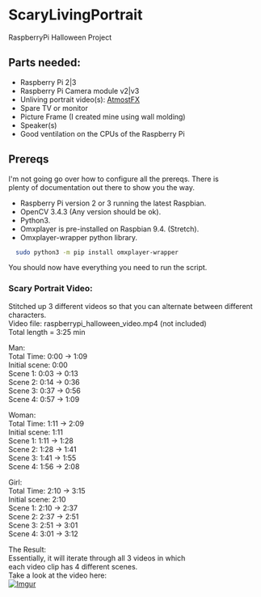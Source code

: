 # ScaryLivingPortrait
RaspberryPi Halloween Project<br/>

## Parts needed:
- Raspberry Pi 2|3<br/>
- Raspberry Pi Camera module v2|v3<br/>
- Unliving portrait video(s): [AtmostFX](https://atmosfx.com/collections/halloween/products/unliving-portraits)<br/>
- Spare TV or monitor<br/>
- Picture Frame (I created mine using wall molding)<br/>
- Speaker(s)<br/>
- Good ventilation on the CPUs of the Raspberry Pi<br/>

## Prereqs
I'm not going go over how to configure all the prereqs. There is<br/>
plenty of documentation out there to show you the way.<br/>
- Raspberry Pi version 2 or 3 running the latest Raspbian.<br/>
- OpenCV 3.4.3 (Any version should be ok).<br/>
- Python3.<br/>
- Omxplayer is pre-installed on Raspbian 9.4. (Stretch).<br/>
- Omxplayer-wrapper python library.<br/>
```bash
  sudo python3 -m pip install omxplayer-wrapper
```
<!-- TODO Insert Link for tutorial -->

You should now have everything you need to run the script.<br/>

### Scary Portrait Video:
Stitched up 3 different videos so that you can alternate between different<br/>
characters.<br/>
Video file: raspberrypi_halloween_video.mp4 (not included)<br/>
Total length = 3:25 min<br/>

Man:<br/>
Total Time: 0:00 -> 1:09<br/>
Initial scene: 0:00<br/>
Scene 1: 0:03 -> 0:13<br/>
Scene 2: 0:14 -> 0:36<br/>
Scene 3: 0:37 -> 0:56<br/>
Scene 4: 0:57 -> 1:09<br/>

Woman:<br/>
Total Time: 1:11 -> 2:09<br/>
Initial scene: 1:11<br/>
Scene 1: 1:11 -> 1:28<br/>
Scene 2: 1:28 -> 1:41<br/>
Scene 3: 1:41 -> 1:55<br/>
Scene 4: 1:56 -> 2:08<br/>

Girl:<br/>
Total Time: 2:10 -> 3:15<br/>
Initial scene: 2:10<br/>
Scene 1: 2:10 -> 2:37<br/>
Scene 2: 2:37 -> 2:51<br/>
Scene 3: 2:51 -> 3:01<br/>
Scene 4: 3:01 -> 3:12<br/>

The Result:<br/>
Essentially, it will iterate through all 3 videos in which<br/>
each video clip has 4 different scenes.<br/>
Take a look at the video here:<br/>
[![Imgur](https://i.imgur.com/enEWNMx.png)](https://youtu.be/Ghp6V88iJZM)
